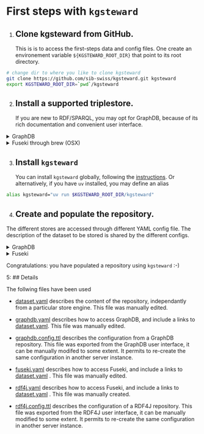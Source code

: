 # First steps with `kgsteward`

1. ## Clone kgsteward from GitHub.
   
   This is is to access the first-steps data and config files.
   One create an environement variable `${KGSTEWARD_ROOT_DIR}` that point to its root directory.

```sh
# change dir to where you like to clone kgsteward
git clone https://github.com/sib-swiss/kgsteward.git kgsteward
export KGSTEWARD_ROOT_DIR=`pwd`/kgsteward
```

2. ## Install a supported triplestore. 

	If you are new to RDF/SPARQL, you may opt for GraphDB, because of its rich documentation and convenient user interface.

<details>
<summary>GraphDB</summary>

Install (the free version of) GraphDB from [Ontotext website](https://www.ontotext.com/products/graphdb/download/?ref=menu), following the vendor instructions. Launch GraphDB, using the application icon or the command line. By default, the user interface of GraphDB becomes available at http://localhost:7200.

Alternatively, you may use Docker ...

</details>

<details>
<summary>Fuseki through brew (OSX)</summary>


```sh
brew install fuseki
export FUSEKI_DIR=~/scratch/fuseki # FIXME: update path to where you would like to store the db
mkdir -p $FUSEKI_DIR
( cd $FUSEKI_DIR && fuseki-server --config $FIRST_STEPS_DIR/fuseki.config.ttl > $FUSEKI_DIR/logs.txt )&
```

By default, the user interface of Fuseki becomes available at http://localhost:3030.

</details>

3. ## Install `kgsteward` 

   You can install `kgsteward` globally, following the [instructions](https://github.com/sib-swiss/kgsteward). 
   Or alternatively, if you have `uv` installed, you may define an alias

```sh
alias kgsteward="uv run $KGSTEWARD_ROOT_DIR/kgsteward"
```

4. ## Create and populate the repository. 

The different stores are accessed through different YAML config file. The description of the dataset to be stored is shared by the different configs.

<details>
<summary>GraphDB</summary>

```sh
export GRAPHDB_USERNAME=admin  # default of GraphDB fresh installation
export GRAPHDB_PASSWORD=root   # default of GraphDB fresh installation
cd $KGSTEWARD_ROOT_DIR/doc/first_steps
kgsteward graphdb.yaml -I # rewrite repository
kgsteward graphdb.yaml -C # populate repository
kgsteward graphdb.yaml -V # validate repository
```

</details>

<details>
<summary>Fuseki</summary>

```sh
cd $KGSTEWARD_ROOT_DIR/doc/first_steps
kgsteward fuseki.yaml -I # rewrite repository
kgsteward fuseki.yaml -C # populate repository
kgsteward fuseki.yaml -V # validate repository
```

</details>

Congratulations: you have populated a repository using `kgsteward` :-) 

5: ## Details

The follwing files have been used

* [dataset.yaml](dataset.yaml) describes the content of the repository, independantly from a particular store engine. This file was manually edited.

* [graphdb.yaml](graphdb.yaml) describes how to access GraphDB, and include a links to [dataset.yaml](dataset.yaml). This file was manually edited. 

* [graphdb.config.ttl](graphdb.yaml) describes the configuration from a GraphDB repository. This file was exported from the GraphDB user interface, it can be manually modifed to some extent. It permits to re-create the same configuration in another server instance.

* [fuseki.yaml](fuseki.yaml) describes how to access Fuseki, and include a links to [dataset.yaml](dataset.yaml) . This file was manually edited.

* [rdf4j.yaml](rdf4j.yaml) describes how to access Fuseki, and include a links to [dataset.yaml](dataset.yaml) . This file was manually created.

* [rdf4j.config.ttl](rdf4j.config.ttl) describes the configuration of a RDF4J repository. This file was exported from the RDF4J user interface, it can be manually modified to some extent. It permits to re-create the same configuration in another server instance.


